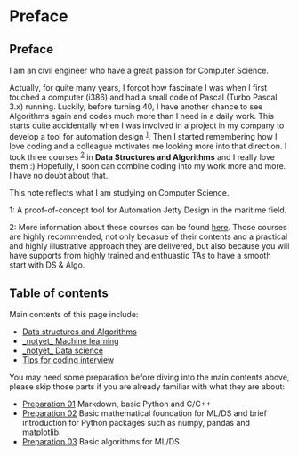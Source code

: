 # Preface

## Preface
I am an civil engineer who have a great passion for Computer Science.

Actually, for quite many years, I forgot how fascinate I was when I first touched a computer \(i386\) and had a small code of Pascal \(Turbo Pascal 3.x\) running. Luckily, before turning 40, I have another chance to see Algorithms again and codes much more than I need in a daily work. This starts quite accidentally when I was involved in a project in my company to develop a tool for automation design <sup>[1](#fn01)</sup>. Then I started remembering how I love coding and a colleague motivates me looking more into that direction. I took three courses <sup>[2](#fn02)</sup> in **Data Structures and Algorithms** and I really love them :\) Hopefully, I soon can combine coding into my work more and more. I have no doubt about that.

This note reflects what I am studying on Computer Science.

<a name="fn01">1</a>: A proof-of-concept tool for Automation Jetty Design in the maritime field.

<a name="fn02">2</a>: More information about these courses can be found [here](http://bigocoding.com/). Those courses are highly recommended, not only becasue of their contents and a practical and highly illustrative approach they are delivered, but also because you will have supports from highly trained and enthuastic TAs to have a smooth start with DS & Algo.


## Table of contents
Main contents of this page include:

* [Data structures and Algorithms](ds-algo/)
* [\_notyet\_ Machine learning](machine-learning/)
* [\_notyet\_ Data science](data-science/)
* [Tips for coding interview](interview.md)

You may need some preparation before diving into the main contents above, please skip those parts if you are already familiar with what they are about:

- [Preparation 01](preparation-01/) Markdown, basic Python and C/C++
- [Preparation 02](preparation-02/) Basic mathematical foundation for ML/DS and brief introduction for Python packages such as numpy, pandas and matplotlib.
- [Preparation 03](preparation-03/) Basic algorithms for ML/DS.
